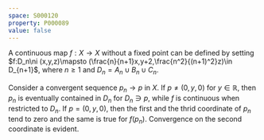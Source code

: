 ```yaml
---
space: S000120
property: P000089
value: false
---
```


A continuous map $f:X\to X$ without a fixed point can be defined by setting
$f:D_n\ni (x,y,z)\mapsto (\frac{n}{n+1}x,y+2,\frac{n^2}{(n+1)^2}z)\in
D_{n+1}$,
where $n\geq 1$ and $D_n=A_n\cup B_n\cup C_n$.

Consider a convergent sequence $p_n\to p$ in $X$.
If $p\neq(0,y,0)$ for $y\in \mathbb R$, then $p_n$ is eventually contained in $D_n$ for $D_n\ni p$, while $f$ is continuous when restricted to $D_n$.
If $p=(0,y,0)$, then the first and the thrid coordinate of $p_n$ tend to zero and the same is true for $f(p_n)$. Convergence on the second coordinate is evident.
